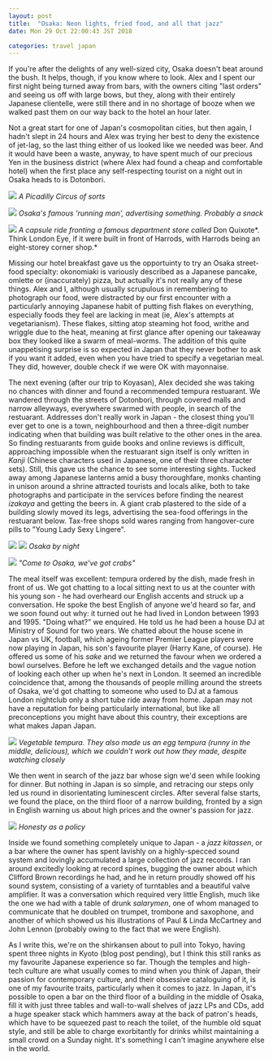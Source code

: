 ```yaml
---
layout: post
title:  "Osaka: Neon lights, fried food, and all that jazz"
date: Mon 29 Oct 22:00:43 JST 2018

categories: travel japan
---
```


If you're after the delights of any well-sized city, Osaka doesn't beat around the bush. It helps, though, if you know where to look. Alex and I spent our first night being turned away from bars, with the owners citing "last orders" and seeing us off with large bows, but they, along with their entirely Japanese clientelle, were still there and in no shortage of booze when we walked past them on our way back to the hotel an hour later.

Not a great start for one of Japan's cosmopolitan cities, but then again, I hadn't slept in 24 hours and Alex was trying her best to deny the existence of jet-lag, so the last thing either of us looked like we needed was beer. And it would have been a waste, anyway, to have spent much of our precious Yen in the business district (where Alex had found a cheap and comfortable hotel) when the first place any self-respecting tourist on a night out in Osaka heads to is Dotonbori.

![](/assets/DSC_2202.JPG)
*A Picadilly Circus of sorts*

![](/assets/DSC_2208.JPG)
*Osaka's famous 'running man', advertising something. Probably a snack*

![](/assets/DSC_2214.JPG)
*A capsule ride fronting a famous department store called* Don Quixote*. Think London Eye, if it were built in front of Harrods, with Harrods being an eight-storey corner shop.*


Missing our hotel breakfast gave us the opportuinty to try an Osaka street-food specialty: okonomiaki is variously described as a Japanese pancake, omlette or (inaccurately) pizza, but actually it's not really any of these things. Alex and I, although usually scrupulous in remembering to photograph our food, were distracted by our first encounter with a particularly annoying Japanese habit of putting fish flakes on everything, especially foods they feel are lacking in meat (ie, Alex's attempts at vegetarianism). These flakes, sitting atop steaming hot food, writhe and wriggle due to the heat, meaning at first glance after opening our takeaway box they looked like a swarm of meal-worms. The addition of this quite unappetising surprise is so expected in Japan that they never bother to ask if you want it added, even when you have tried to specify a vegetarian meal. They did, however, double check if we were OK with mayonnaise.

The next evening (after our trip to Koyasan), Alex decided she was taking no chances with dinner and found a recommended tempura restuarant. We wandered through the streets of Dotonbori, through covered malls and narrow alleyways, everywhere swarmed with people, in search of the restuarant. Addresses don't really work in Japan - the closest thing you'll ever get to one is a town, neighbourhood and then a three-digit number indicating when that building was built relative to the other ones in the area. So finding restuarants from guide books and online reviews is difficult, approaching impossible when the restuarant sign itself is only written in *Kanji* (Chinese characters used in Japanese, one of their three character sets). Still, this gave us the chance to see some interesting sights. Tucked away among Japanese lanterns amid a busy thoroughfare, monks chanting in unison around a shrine attracted tourists and locals alike, both to take photographs and participate in the services before finding the nearest *izakaya* and getting the beers in. A giant crab plastered to the side of a building slowly moved its legs, advertising the sea-food offerings in the restuarant below. Tax-free shops sold wares ranging from hangover-cure pills to "Young Lady Sexy Lingere".

![](/assets/20181028_230502.jpg)
![](/assets/20181028_210323.jpg)
*Osaka by night*

![](/assets/20181028_191415.jpg)
*"Come to Osaka, we've got crabs"*

The meal itself was excellent: tempura ordered by the dish, made fresh in front of us. We got chatting to a local sitting next to us at the counter with his young son - he had overheard our English accents and struck up a conversation. He spoke the best English of anyone we'd heard so far, and we soon found out why: it turned out he had lived in London between 1993 and 1995. "Doing what?" we enquired. He told us he had been a house DJ at Ministry of Sound for two years. We chatted about the house scene in Japan vs UK, football, which ageing former Premier League players were now playing in Japan, his son's favourite player (Harry Kane, of course). He offered us some of his *sake* and we returned the favour when we ordered a bowl ourselves. Before he left we exchanged details and the vague notion of looking each other up when he's next in London. It seemed an incredible coincidence that, among the thousands of people milling around the streets of Osaka, we'd got chatting to someone who used to DJ at a famous London nightclub only a short tube ride away from home. Japan may not have a reputation for being particularly international, but like all preconceptions you might have about this country, their exceptions are what makes Japan Japan.

![](/assets/20181028_200133.jpg)
*Vegetable tempura. They also made us an egg tempura (runny in the middle, delicious), which we couldn't work out how they made, despite watching closely*

We then went in search of the jazz bar whose sign we'd seen while looking for dinner. But nothing in Japan is so simple, and retracing our steps only led us round in disorientating luminescent circles. After several false starts, we found the place, on the third floor of a narrow building, fronted by a sign in English warning us about high prices and the owner's passion for jazz.

![](/assets/20181028_225759.jpg)
*Honesty as a policy*

Inside we found something completely unique to Japan - a *jazz kitassen*, or a bar where the owner has spent lavishly on a highly-specced sound system and lovingly accumulated a large collection of jazz records. I ran around excitedly looking at record spines, bugging the owner about which Clifford Brown recordings he had, and he in return proudly showed off his sound system, consisting of a variety of turntables and a beautiful valve amplifier. It was a conversation which required very little English, much like the one we had with a table of drunk *salarymen*, one of whom managed to communicate that he doubled on trumpet, trombone and saxophone, and another of which showed us his illustrations of Paul & Linda McCartney and John Lennon (probably owing to the fact that we were English).

As I write this, we're on the shirkansen about to pull into Tokyo, having spent three nights in Kyoto (blog post pending), but I think this still ranks as my favourite Japanese experience so far. Though the temples and high-tech culture are what usually comes to mind when you think of Japan, their passion for contemporary culture, and their obsessive cataloguing of it, is one of my favourite traits, particularly when it comes to jazz. In Japan, it's possible to open a bar on the third floor of a building in the middle of Osaka, fill it with just three tables and wall-to-wall shelves of jazz LPs and CDs, add a huge speaker stack which hammers away at the back of patron's heads, which have to be squeezed past to reach the toilet, of the humble old squat style, and still be able to charge exorbitantly for drinks whilst maintaining a small crowd on a Sunday night. It's something I can't imagine anywhere else in the world.